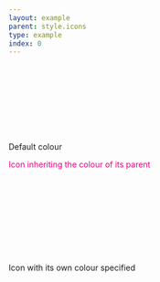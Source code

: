 ```yaml
---
layout: example
parent: style.icons
type: example
index: 0
---
```


<style>
.ds_colour__pink {
    color: #e5007e;
}
</style>

<p>Default colour <svg class="ds_icon" aria-hidden="true" role="img"><use href="/assets/images/icons/icons.stack.svg#search"></use></svg></p>

<p class="ds_colour__pink">Icon inheriting the colour of its parent <svg class="ds_icon" aria-hidden="true" role="img"><use href="/assets/images/icons/icons.stack.svg#search"></use></svg></p>

<p>Icon with its own colour specified <svg class="ds_icon  ds_colour__pink" aria-hidden="true" role="img"><use href="/assets/images/icons/icons.stack.svg#search"></use></svg></p>
